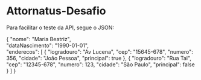 # Attornatus-Desafio

Para facilitar o teste da API, segue o JSON:

{
    "nome": "Maria Beatriz",  
    "dataNascimento": "1990-01-01",  
    "enderecos": [
        {
            "logradouro": "Av Lucena",
            "cep": "15645-678",
            "numero": 356,
            "cidade": "João Pessoa",
            "principal": true
        },
        {
            "logradouro": "Rua Tal",
            "cep": "12345-678",
            "numero": 123,
            "cidade": "São Paulo",
            "principal": false
        }
    ]
}
